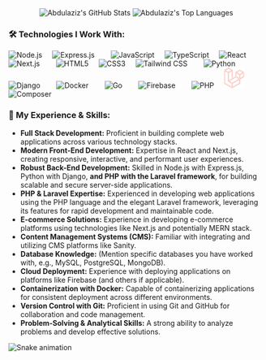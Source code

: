 
<div align="center">
    <img src="https://github-readme-stats.vercel.app/api?username=abdulaziz-alhashedi&hide_title=false&hide_rank=false&show_icons=true&include_all_commits=true&count_private=true&disable_animations=false&theme=dracula&locale=en&hide_border=false" height="150" alt="Abdulaziz's GitHub Stats" />
    <img src="https://github-readme-stats.vercel.app/api/top-langs/?username=abdulaziz-alhashedi&locale=en&hide_title=false&layout=compact&card_width=320&langs_count=5&theme=dracula&hide_border=false" height="150" alt="Abdulaziz's Top Languages" />
</div>

### 🛠️ Technologies I Work With:

<div align="left">
    <img src="https://cdn.jsdelivr.net/gh/devicons/devicon/icons/nodejs/nodejs-original.svg" height="40" alt="Node.js" />
    <img width="12" />
    <img src="https://cdn.jsdelivr.net/gh/devicons/devicon/icons/express/express-original.svg" height="40" alt="Express.js" />
    <img width="24" />
    <img src="https://cdn.jsdelivr.net/gh/devicons/devicon/icons/javascript/javascript-original.svg" height="30" alt="JavaScript" />
    <img width="12" />
    <img src="https://cdn.jsdelivr.net/gh/devicons/devicon/icons/typescript/typescript-original.svg" height="30" alt="TypeScript" />
    <img width="12" />
    <img src="https://cdn.jsdelivr.net/gh/devicons/devicon/icons/react/react-original.svg" height="30" alt="React" />
    <img width="12" />
    <img src="https://skillicons.dev/icons?i=nextjs" height="40" alt="Next.js" />
    <img width="24" />
    <img src="https://cdn.jsdelivr.net/gh/devicons/devicon/icons/html5/html5-original.svg" height="30" alt="HTML5" />
    <img width="12" />
    <img src="https://cdn.jsdelivr.net/gh/devicons/devicon/icons/css3/css3-original.svg" height="30" alt="CSS3" />
    <img width="12" />
    <img src="https://cdn.simpleicons.org/tailwindcss/06B6D4" height="40" alt="Tailwind CSS" />
    <img width="24" />
    <img src="https://cdn.jsdelivr.net/gh/devicons/devicon/icons/python/python-original.svg" height="30" alt="Python" />
    <img width="12" />
    <img src="https://cdn.simpleicons.org/django/092E20" height="40" alt="Django" />
    <img width="24" />
    <img src="https://cdn.simpleicons.org/docker/2496ED" height="40" alt="Docker" />
    <img width="24" />
    <img src="https://cdn.jsdelivr.net/gh/devicons/devicon/icons/go/go-original-wordmark.svg" height="40" alt="Go" />
    <img width="24" />
    <img src="https://cdn.jsdelivr.net/gh/devicons/devicon/icons/firebase/firebase-plain-wordmark.svg" height="40" alt="Firebase" />
    <img width="24" />
    <img src="https://cdn.jsdelivr.net/gh/devicons/devicon/icons/php/php-original.svg" height="40" alt="PHP" />
    <img width="12" />
    <img src="https://github.com/devicons/devicon/blob/v2.16.0/icons/laravel/laravel-line.svg" height="40" alt="Laravel" />
    <img width="12" />
    <img src="https://cdn.jsdelivr.net/gh/devicons/devicon/icons/composer/composer-original.svg" height="40" alt="Composer" />
</div>

### 💼 My Experience & Skills:

* **Full Stack Development:** Proficient in building complete web applications across various technology stacks.
* **Modern Front-End Development:** Expertise in React and Next.js, creating responsive, interactive, and performant user experiences.
* **Robust Back-End Development:** Skilled in Node.js with Express.js, Python with Django, **and PHP with the Laravel framework**, for building scalable and secure server-side applications.
* **PHP & Laravel Expertise:** Experienced in developing web applications using the PHP language and the elegant Laravel framework, leveraging its features for rapid development and maintainable code.
* **E-commerce Solutions:** Experience in developing e-commerce platforms using technologies like Next.js and potentially MERN stack.
* **Content Management Systems (CMS):** Familiar with integrating and utilizing CMS platforms like Sanity.
* **Database Knowledge:** (Mention specific databases you have worked with, e.g., MySQL, PostgreSQL, MongoDB).
* **Cloud Deployment:** Experience with deploying applications on platforms like Firebase (and others if applicable).
* **Containerization with Docker:** Capable of containerizing applications for consistent deployment across different environments.
* **Version Control with Git:** Proficient in using Git and GitHub for collaboration and code management.
* **Problem-Solving & Analytical Skills:** A strong ability to analyze problems and develop effective solutions.


<img src="https://profile-readme-generator.com/assets/snake.svg" alt="Snake animation" />
